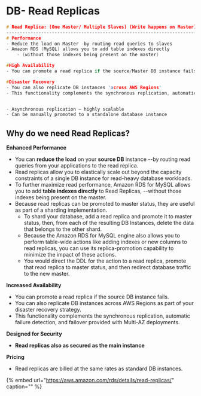 # DB- Read Replicas

```cpp
# Read Replica: (One Master/ Multiple Slaves) (Write happens on Master)
------------------------------------------------------------------------
# Performance
- Reduce the load on Master -by routing read queries to slaves
- Amazon RDS (MySQL) allows you to add table indexes directly 
    - (without those indexes being present on the master)

#High Availability
- You can promote a read replica if the source/Master DB instance fails

#Disaster Recovery
- You can also replicate DB instances 'across AWS Regions'
- This functionality complements the synchronous replication, automatic failure detection, and failover provided with Multi-AZ deployments


- Asynchronous replication – highly scalable
- Can be manually promoted to a standalone database instance
```

## Why do we need Read Replicas?

**Enhanced Performance**

* You can **reduce the load** on your **source DB** instance --by routing read queries from your applications to the read replica. 
* Read replicas allow you to elastically scale out beyond the capacity constraints of a single DB instance for read-heavy database workloads.
* To further maximize read performance, Amazon RDS for MySQL allows you to add **table indexes directly** to Read Replicas, --without those indexes being present on the master.
* Because read replicas can be promoted to master status, they are useful as part of a sharding implementation. 
  * To shard your database, add a read replica and promote it to master status, then, from each of the resulting DB Instances, delete the data that belongs to the other shard.
  * Because the Amazon RDS for MySQL engine also allows you to perform table-wide actions like adding indexes or new columns to read replicas, you can use its replica-promotion capability to minimize the impact of these actions. 
  * You would direct the DDL for the action to a read replica, promote that read replica to master status, and then redirect database traffic to the new master.

**Increased Availability**

* You can promote a read replica if the source DB instance fails. 
* You can also replicate DB instances across AWS Regions as part of your disaster recovery strategy. 
* This functionality complements the synchronous replication, automatic failure detection, and failover provided with Multi-AZ deployments.

**Designed for Security**

* **Read replicas also as secured as the main instance**

**Pricing**

* Read replicas are billed at the same rates as standard DB instances.

{% embed url="https://aws.amazon.com/rds/details/read-replicas/" caption="" %}

